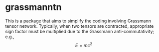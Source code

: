 # grassmanntn
This is a package that aims to simplify the coding involving Grassmann tensor network.
Typically, when two tensors are contracted, appropriate sign factor must be multiplied due to the Grassmann anti-commutativity; e.g.,
$$E=mc^2$$
